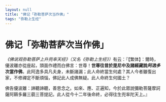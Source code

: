 ```yaml
---
layout: null
title: "佛记「弥勒菩萨次当作佛」"
tags: "弥勒上生经"
---
```


# 佛记「弥勒菩萨次当作佛」

<cite>《佛说观弥勒菩萨上升兜率天经》（又名《弥勒上生经》）</cite>有云：『【繁体】：爾時，優波離亦從座起，頭面作禮而白佛言：世尊！<strong class="bottomborder2px-red">世尊往昔於毘尼中及諸經藏說<dfn title="阿逸多：弥勒菩萨。">阿逸多</dfn>次當作佛</strong>。此阿逸多具凡夫身，未斷諸漏；此人命終當生何處？其人今者雖復出家，不修禪定不斷煩惱，佛記此人成佛無疑。此人命終生何國土？

佛告優波離：諦聽諦聽，善思念之。如來、應、正遍知，今於此眾說彌勒菩薩摩訶薩阿耨多羅三藐三菩提記。此人從今十二年後命終，必得往生兜率陀天上。』